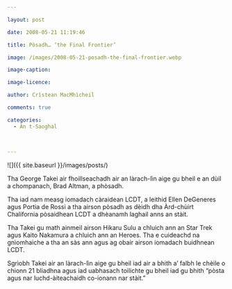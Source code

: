 ```yaml
---

layout: post

date: 2008-05-21 11:19:46

title: Pòsadh… ‘the Final Frontier’

image: /images/2008-05-21-posadh-the-final-frontier.webp

image-caption:

image-licence:

author: Crìstean MacMhìcheil

comments: true

categories:
  - An t-Saoghal
  
  

---
```


![]({{ site.baseurl }}/images/posts/)

Tha George Takei air fhoillseachadh air an làrach-lìn aige gu bheil e an dùil a chompanach, Brad Altman, a phòsadh.

<!--more-->

Tha iad nam measg iomadach càraidean LCDT, a leithid Ellen DeGeneres agus Portia de Rossi a tha airson pòsadh as dèidh dha Àrd-chùirt Chalifornia pòsaidhean LCDT a dhèanamh laghail anns an stàit.

Tha Takei gu math ainmeil airson Hikaru Sulu a chluich ann an Star Trek agus Kaito Nakamura a chluich ann an Heroes. Tha e cuideachd na gnìomhaiche a tha an sàs ann agus ag obair airson iomadach buidhnean LCDT.

Sgrìobh Takei air an làrach-lìn aige gu bheil iad air a bhith a&#8217; falbh le chèile o chionn 21 bliadhna agus iad uabhasach toilichte gu bheil iad gu bhith &#8220;pòsta agus nar luchd-àiteachaidh co-ionann nar stàit.&#8221;
